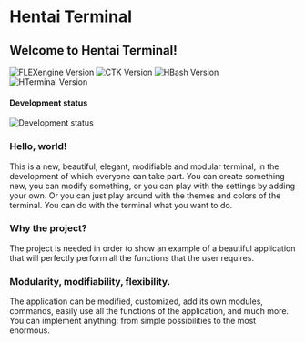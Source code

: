 # Hentai Terminal
## Welcome to Hentai Terminal!

![FLEXengine Version](https://img.shields.io/badge/FLEXengine-11.1.010-inactive) ![CTK Version](https://img.shields.io/badge/CTK-2.1.010-inactive) ![HBash Version](https://img.shields.io/badge/Hentai%20Bash-3.1.010-critical) ![HTerminal Version](https://img.shields.io/badge/Hentai%20Terminal-3.1.010-critical)

#### Development status
![Development status](https://img.shields.io/badge/Progress-20%20%25-blue)

### Hello, world!

This is a new, beautiful, elegant, modifiable and modular terminal, in the development of which everyone can take part. You can create something new, you can modify something, or you can play with the settings by adding your own. Or you can just play around with the themes and colors of the terminal. You can do with the terminal what you want to do.

### Why the project?

The project is needed in order to show an example of a beautiful application that will perfectly perform all the functions that the user requires.

### Modularity, modifiability, flexibility.

The application can be modified, customized, add its own modules, commands, easily use all the functions of the application, and much more. You can implement anything: from simple possibilities to the most enormous.
